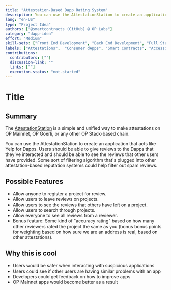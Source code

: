 ```yaml
---
title: "Attestation-Based Dapp Rating System"
description: You can use the AttestationStation to create an application that acts like Yelp for Dapps. Users should be able to give reviews to the Dapps that they've interacted and should be able to see the reviews that other users have provided.""
lang: "en-US"
type: "Project Idea"
authors: ["@smartcontracts (GitHub) @ OP Labs"]
category: "dapp-idea"
effort: "Medium"
skill-sets: ["Front End Development", "Back End Development", "Full Stack Development", "Smart Contract Development"]
labels: ["Attestations",  "Consumer dApps", "Smart Contracts", "Accessibility/Transparency"]
contributions:
  contributors: [""]
  discussion-link: ""
  links: [""]
  execution-status: "not-started"
---
```


# Title

## Summary

The [AttestationStation](https://docs.optimism.io/chain/identity/overview) is a simple and unified way to make attestations on OP Mainnet, OP Goerli, or any other OP Stack-based chain.

You can use the AttestationStation to create an application that acts like Yelp for Dapps. Users should be able to give reviews to the Dapps that they've interacted and should be able to see the reviews that other users have provided. Some sort of filtering algorithm that's plugged into other attestation-based reputation systems could help filter out spam reviews.

## Possible Features

- Allow anyone to register a project for review.
- Allow users to leave reviews on projects.
- Allow users to see the reviews that others have left on a project.
- Allow users to search through projects.
- Allow everyone to see all reviews from a reviewer. 
- Bonus feature: Some kind of "accuracy rating" based on how many other reviewers rated the project the same as you (bonus bonus points for weighting based on how sure we are an address is real, based on other attestations). 

## Why this is cool

- Users would be safer when interacting with suspicious applications
- Users could see if other users are having similar problems with an app
- Developers could get feedback on how to improve apps
- OP Mainnet apps would become better as a result
